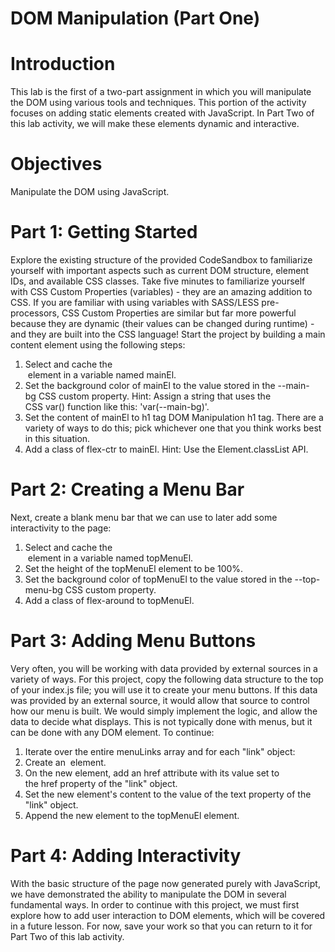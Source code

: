 # DOM Manipulation (Part One)

# Introduction
This lab is the first of a two-part assignment in which you will manipulate the DOM using various tools and techniques. This portion of the activity focuses on adding static elements created with JavaScript. In Part Two of this lab activity, we will make these elements dynamic and interactive.

# Objectives
Manipulate the DOM using JavaScript.

# Part 1: Getting Started
Explore the existing structure of the provided CodeSandbox to familiarize yourself with important aspects such as current DOM structure, element IDs, and available CSS classes. Take five minutes to familiarize yourself with CSS Custom Properties (variables) - they are an amazing addition to CSS. If you are familiar with using variables with SASS/LESS pre-processors, CSS Custom Properties are similar but far more powerful because they are dynamic (their values can be changed during runtime) - and they are built into the CSS language! Start the project by building a main content element using the following steps:
1. Select and cache the <main> element in a variable named mainEl.
2. Set the background color of mainEl to the value stored in the --main-bg CSS custom property. Hint: Assign a string that uses the CSS var() function like this: 'var(--main-bg)'.
3. Set the content of mainEl to h1 tag DOM Manipulation h1 tag. There are a variety of ways to do this; pick whichever one that you think works best in this situation.
4. Add a class of flex-ctr to mainEl. Hint: Use the Element.classList API.

# Part 2: Creating a Menu Bar
Next, create a blank menu bar that we can use to later add some interactivity to the page:
1. Select and cache the <nav id="top-menu"> element in a variable named topMenuEl.
2. Set the height of the topMenuEl element to be 100%.
3. Set the background color of topMenuEl to the value stored in the --top-menu-bg CSS custom property.
4. Add a class of flex-around to topMenuEl.

# Part 3: Adding Menu Buttons
Very often, you will be working with data provided by external sources in a variety of ways. For this project, copy the following data structure to the top of your index.js file; you will use it to create your menu buttons. If this data was provided by an external source, it would allow that source to control how our menu is built. We would simply implement the logic, and allow the data to decide what displays. This is not typically done with menus, but it can be done with any DOM element.
To continue:
1. Iterate over the entire menuLinks array and for each "link" object:
2. Create an <a> element.
3. On the new element, add an href attribute with its value set to the href property of the "link" object.
4. Set the new element's content to the value of the text property of the "link" object.
5. Append the new element to the topMenuEl element.

# Part 4: Adding Interactivity
With the basic structure of the page now generated purely with JavaScript, we have demonstrated the ability to manipulate the DOM in several fundamental ways.
In order to continue with this project, we must first explore how to add user interaction to DOM elements, which will be covered in a future lesson. For now, save your work so that you can return to it for Part Two of this lab activity.